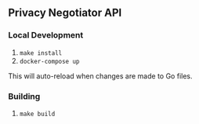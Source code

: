 ## Privacy Negotiator API

### Local Development

1. `make install`
2. `docker-compose up`

This will auto-reload when changes are made to Go files.

### Building

1. `make build`
